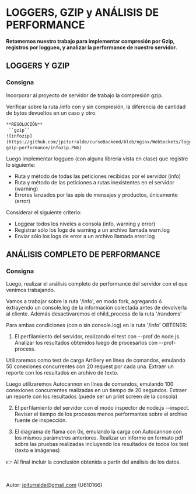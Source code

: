 
  

# LOGGERS, GZIP y ANÁLISIS DE PERFORMANCE
**Retomemos nuestro trabajo para implementar compresión por Gzip, registros por loggueo, y analizar la performance de nuestro servidor.**

## LOGGERS Y GZIP

### Consigna

Incorporar al proyecto de servidor de trabajo la compresión gzip.

Verificar sobre la ruta /info con y sin compresión, la diferencia de cantidad de bytes devueltos en un caso y otro.

    **RESOLUCIÓN**
     ``gzip``
    ![infozip](https://github.com/jpiturralde/cursoBackend/blob/nginx/WebSockets/loggers-gzip-performance/infozip.PNG)

Luego implementar loggueo (con alguna librería vista en clase) que registre lo siguiente:

 - Ruta y método de todas las peticiones recibidas por el servidor (info)
 - Ruta y método de las peticiones a rutas inexistentes en el servidor (warning)
 - Errores lanzados por las apis de mensajes y productos, únicamente (error)

Considerar el siguiente criterio:

 - Loggear todos los niveles a consola (info, warning y error)
 - Registrar sólo los logs de warning a un archivo llamada warn.log
 - Enviar sólo los logs de error a un archivo llamada error.log



## ANÁLISIS COMPLETO DE PERFORMANCE

### Consigna

Luego, realizar el análisis completo de performance del servidor con el que venimos trabajando.

Vamos a trabajar sobre la ruta '/info', en modo fork, agregando ó extrayendo un console.log de la información colectada antes de devolverla al cliente. Además desactivaremos el child_process de la ruta '/randoms'

Para ambas condiciones (con o sin console.log) en la ruta '/info' OBTENER:

1) El perfilamiento del servidor, realizando el test con --prof de node.js. Analizar los resultados obtenidos luego de procesarlos con --prof-process. 

Utilizaremos como test de carga Artillery en línea de comandos, emulando 50 conexiones concurrentes con 20 request por cada una. Extraer un reporte con los resultados en archivo de texto.

Luego utilizaremos Autocannon en línea de comandos, emulando 100 conexiones concurrentes realizadas en un tiempo de 20 segundos. Extraer un reporte con los resultados (puede ser un print screen de la consola)

2) El perfilamiento del servidor con el modo inspector de node.js --inspect. Revisar el tiempo de los procesos menos performantes sobre el archivo fuente de inspección.

3) El diagrama de flama con 0x, emulando la carga con Autocannon con los mismos parámetros anteriores.
Realizar un informe en formato pdf sobre las pruebas realizadas incluyendo los resultados de todos los test (texto e imágenes)

👉 Al final incluir la conclusión obtenida a partir del análisis de los datos.


#
Autor: jpiturralde@gmail.com (U610166)
